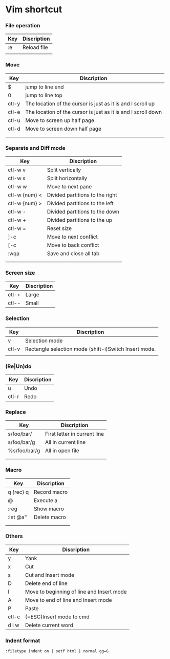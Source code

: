 # Vim shortcut

### File operation
| Key | Discription |
| --- | ----------- |
| :e  | Reload file |
|     |             |

### Move
|  Key  |                          Discription                          |
| ----- | ------------------------------------------------------------- |
| $     | jump to line end                                              |
| 0     | jump to line top                                              |
| ctl-y | The location of the cursor is just as it is and I scroll up   |
| ctl-e | The location of the cursor is just as it is and I scroll down |
| ctl-u | Move to screen up half page                                   |
| ctl-d | Move to screen down half page                                 |
|       |                                                               |
|       |                                                               |

### Separate and Diff mode
|      Key      |            Discription             |
| ------------- | ---------------------------------- |
| ctl-w v       | Split vertically                   |
| ctl-w s       | Split horizontally                 |
| ctl-w w       | Move to next pane                  |
| ctl-w {num} < | Divided partitions to the right    |
| ctl-w {num} > | Divided partitions to the left     |
| ctl-w -       | Divided partitions to the down     |
| ctl-w +       | Divided partitions to the up       |
| ctl-w =       | Reset size                         |
| ]-c           | Move to next conflict              |
| [-c           | Move to back conflict              |
| :wqa          | Save and close all tab             |
|               |                                    |
|               |                                    |

### Screen size
|  Key  | Discription |
| ----- | ----------- |
| ctl-+ | Large       |
| ctl-- | Small       |

### Selection 
|  Key  | Discription                                              |
| ----- | -------------------------------------------------------- |
| v     | Selection mode                                           |
| ctl-v | Rectangle selection mode (shift-i)Switch Insert mode.    |
|       |                                                          |

### (Re\|Un)do
|  Key  | Discription |
| ----- | ----------- |
| u     | Undo        |
| ctl-r | Redo        |

### Replace
|     Key      | Discription                   |
| ------------ | ----------------------------- |
| s/foo/bar/   | First letter in current line  |
| s/foo/bar/g  | All in current line           |
| %s/foo/bar/g | All in open file              |
|              |                               |
|              |                               |

### Macro
|        Key        | Discription  |
| ----------------- | ------------ |
| q<letter> {rec} q | Record macro |
| @<letter>         | Execute a    |
| :reg              | Show macro   |
| :let @a<letter>'' | Delete macro |
|                   |              |
|                   |              |


### Others
|   Key   |      Discription                          |
| ------- | ----------------------------------------- |
| y       | Yank                                      |
| x       | Cut                                       |
| s       | Cut and Insert mode                       |
| D       | Delete end of line                        |
| I       | Move to beginning of line and Insert mode |
| A       | Move to end of line and Insert mode       |
| P       | Paste                                     |
| ctl-c   | (=ESC)Insert mode to cmd                  |
| d i w   | Delete current word                       |

### Indent format  
`:filetype indent on | setf html | normal gg=G`

